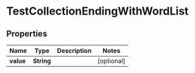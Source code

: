

# TestCollectionEndingWithWordList


## Properties

| Name | Type | Description | Notes |
|------------ | ------------- | ------------- | -------------|
|**value** | **String** |  |  [optional] |



